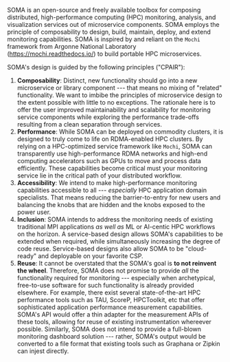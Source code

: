 SOMA is an open-source and freely available toolbox for composing distributed, high-performance computing (HPC) monitoring, analysis, and visualization services out of microservice components. SOMA employs the principle of composability to design, build, maintain, deploy, and extend monitoring capabilities. SOMA is inspired by and reliant on the ```Mochi``` framework from Argonne National Laboratory (https://mochi.readthedocs.io/) to build portable HPC microservices.

SOMA's design is guided by the following principles ("CPAIR"):
1. **Composability**: Distinct, new functionality should go into a new microservice or library component --- that means no mixing of "related" functionality. We want to imbibe the principles of microservice design to the extent possible with little to no exceptions. The rationale here is to offer the user improved maintainability and scalability for monitoring service components while exploring the performance trade-offs resulting from a clean separation through services.
2. **Performance**: While SOMA can be deployed on commodity clusters, it is designed to truly come to life on RDMA-enabled HPC clusters. By relying on a HPC-optimized service framework like ```Mochi```, SOMA can transparently use high-performance RDMA networks and high-end computing accelerators such as GPUs to move and process data efficiently. These capabilities become critical must your monitoring service lie in the critical path of your distributed workflow. 
3. **Accessibility**: We intend to make high-performance monitoring capabilities accessible to all --- *especially* HPC application domain specialists. That means reducing the barrier-to-entry for new users and balancing the knobs that are hidden and the knobs exposed to the power user.
4. **Inclusion**: SOMA intends to address the monitoring needs of existing traditional MPI applications *as well as* ML or AI-centic HPC workflows on the horizon. A service-based design allows SOMA's capabilities to be extended when required, while simultaneously increasing the degree of code reuse. Service-based designs also allow SOMA to be "cloud-ready" and deployable on your favorite CSP.
5. **Reuse**: It cannot be overstated that the SOMA's goal is **to not reinvent the wheel**. Therefore, SOMA does not promise to provide *all* the functionality required for monitoring --- especially when archetypical, free-to-use software for such functionality is already provided elsewhere. For example, there exist several state-of-the-art HPC performance tools such as TAU, ScoreP, HPCToolkit, etc that offer sophisticated application performance measurement capabilities. SOMA's API would offer a thin adapter for the measurement APIs of these tools, allowing for reuse of existing instrumentation whereever possible. Similarly, SOMA does not intend to provide a full-blown monitoring dashboard solution --- rather, SOMA's output would be converted to a file format that existing tools such as Graphana or Zipkin can injest directly. 
